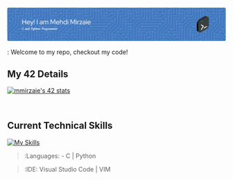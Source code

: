 ![Header](https://github.com/MehdiMirzaie2/images/blob/master/github-header-image.png)
<br>

: Welcome to my repo, checkout my code!

## My 42 Details

<!-- (https://profile.intra.42.fr/users/mmirzaie) -->
[![mmirzaie's 42 stats](https://badge.mediaplus.ma/greenbinary/mmirzaie?1337Badge=off&UM6P=off)](https://github.com/oakoudad/badge42)

<br>

## Current Technical Skills

[![My Skills](https://skillicons.dev/icons?i=c,vim,vscode,html,css,git)](https://skillicons.dev)

> :Languages: - C | Python

> :IDE:  Visual Studio Code | VIM 

<br>

<!-- ![github-user-contribution](https://user-images.githubusercontent.com/58959408/157782696-8bc9ca49-ca61-4ab5-8b83-49c4e76c1a8f.svg) -->
